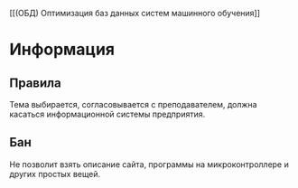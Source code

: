 [[(ОБД) Оптимизация баз данных систем машинного обучения]]

# Информация
## Правила
Тема выбирается, согласовывается с преподавателем, должна касаться информационной системы предприятия.

## Бан
Не позволит взять описание сайта, программы на микроконтроллере и других простых вещей.